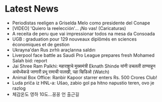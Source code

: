 # Latest News
-  Periodistas reeligen a Griselda Melo como presidente del Conape
-  [VIDEO] 'Quiero la reelección'... ¡No vas! (Caricaturas)
-  A receita de peru que vai impressionar todos na mesa da Consoada
-  ​UGB : graduation pour 129 nouveaux diplômés en sciences économiques et de gestion
-  Ukrayna'dan Rus zırhlı araçlarına saldırı
-  Liverpool face battle as Saudi Pro League prepares fresh Mohamed Salah bid: report
-  Jai Shree Ram Palkhi: महाराष्ट्राचे मुख्यमंत्री Eknath Shinde यांनी उचलली ठाण्याहून अयोध्येकडे जाणारी प्रभू रामाची पालखी, पहा व्हिडिओ (Watch)
-  Animal Box Office: Ranbir Kapoor starrer enters Rs. 500 Crores Club!
-  Luda priča iz HNL-a: Ušao, zabio gol pa hitno napustio teren, ovo je razlog
-  체감온도 영하 10도…꽁꽁 언 출근길
